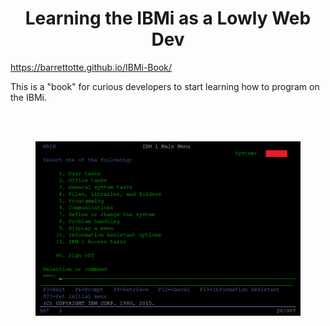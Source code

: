 <h1 align="center">Learning the IBMi as a Lowly Web Dev</h1>


https://barrettotte.github.io/IBMi-Book/


<p>This is a "book" for curious developers to start learning how to program on the IBMi.</p>

<br><br>

<figure align="center">
	<img src="./docs/core/ibmi/_assets/ibmi-02.PNG" alt="My AS/400" />
	<figcaption align="center">
	</figcaption>
</figure>